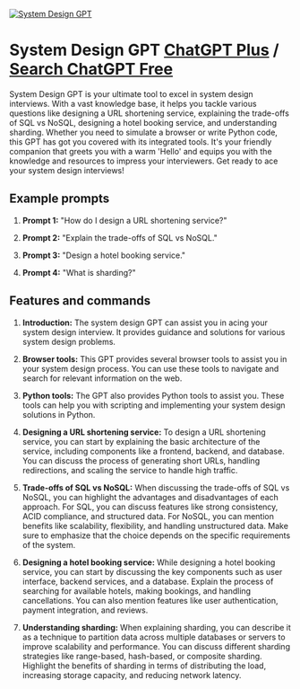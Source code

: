 
[![System Design GPT](https://files.oaiusercontent.com/file-r64CmKpALwyV4CE8jAHuK448?se=2123-10-16T17%3A25%3A32Z&sp=r&sv=2021-08-06&sr=b&rscc=max-age%3D31536000%2C%20immutable&rscd=attachment%3B%20filename%3D7b492d9f-e930-40d2-846e-c57fec79a0bf.png&sig=nXt3yOZZHqi26axoYxndrdxgtUJ2YqKCHj/aVY5YfGo%3D)](https://chat.openai.com/g/g-hdVziaooT-system-design-gpt)

# System Design GPT [ChatGPT Plus](https://chat.openai.com/g/g-hdVziaooT-system-design-gpt) / [Search ChatGPT Free](https://gptcall.net/index.html#/?search=System%20Design%20GPT)

System Design GPT is your ultimate tool to excel in system design interviews. With a vast knowledge base, it helps you tackle various questions like designing a URL shortening service, explaining the trade-offs of SQL vs NoSQL, designing a hotel booking service, and understanding sharding. Whether you need to simulate a browser or write Python code, this GPT has got you covered with its integrated tools. It's your friendly companion that greets you with a warm 'Hello' and equips you with the knowledge and resources to impress your interviewers. Get ready to ace your system design interviews!

## Example prompts

1. **Prompt 1:** "How do I design a URL shortening service?"

2. **Prompt 2:** "Explain the trade-offs of SQL vs NoSQL."

3. **Prompt 3:** "Design a hotel booking service."

4. **Prompt 4:** "What is sharding?"

## Features and commands

1. **Introduction:** The system design GPT can assist you in acing your system design interview. It provides guidance and solutions for various system design problems.

2. **Browser tools:** This GPT provides several browser tools to assist you in your system design process. You can use these tools to navigate and search for relevant information on the web.

3. **Python tools:** The GPT also provides Python tools to assist you. These tools can help you with scripting and implementing your system design solutions in Python.

4. **Designing a URL shortening service:** To design a URL shortening service, you can start by explaining the basic architecture of the service, including components like a frontend, backend, and database. You can discuss the process of generating short URLs, handling redirections, and scaling the service to handle high traffic.

5. **Trade-offs of SQL vs NoSQL:** When discussing the trade-offs of SQL vs NoSQL, you can highlight the advantages and disadvantages of each approach. For SQL, you can discuss features like strong consistency, ACID compliance, and structured data. For NoSQL, you can mention benefits like scalability, flexibility, and handling unstructured data. Make sure to emphasize that the choice depends on the specific requirements of the system.

6. **Designing a hotel booking service:** While designing a hotel booking service, you can start by discussing the key components such as user interface, backend services, and a database. Explain the process of searching for available hotels, making bookings, and handling cancellations. You can also mention features like user authentication, payment integration, and reviews.

7. **Understanding sharding:** When explaining sharding, you can describe it as a technique to partition data across multiple databases or servers to improve scalability and performance. You can discuss different sharding strategies like range-based, hash-based, or composite sharding. Highlight the benefits of sharding in terms of distributing the load, increasing storage capacity, and reducing network latency.



